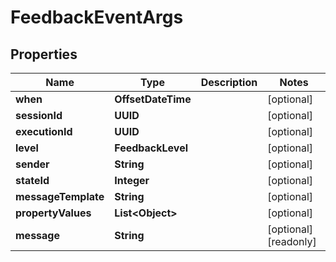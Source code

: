 

# FeedbackEventArgs


## Properties

| Name | Type | Description | Notes |
|------------ | ------------- | ------------- | -------------|
|**when** | **OffsetDateTime** |  |  [optional] |
|**sessionId** | **UUID** |  |  [optional] |
|**executionId** | **UUID** |  |  [optional] |
|**level** | **FeedbackLevel** |  |  [optional] |
|**sender** | **String** |  |  [optional] |
|**stateId** | **Integer** |  |  [optional] |
|**messageTemplate** | **String** |  |  [optional] |
|**propertyValues** | **List&lt;Object&gt;** |  |  [optional] |
|**message** | **String** |  |  [optional] [readonly] |




